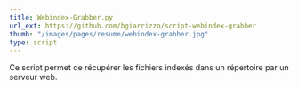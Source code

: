 ```yaml
---
title: Webindex-Grabber.py
url_ext: https://github.com/bgiarrizzo/script-webindex-grabber
thumb: "/images/pages/resume/webindex-grabber.jpg"
type: script
---
```


Ce script permet de récupérer les fichiers indexés dans un répertoire par un serveur web.
